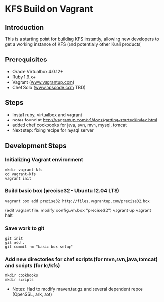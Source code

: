 KFS Build on Vagrant
====================
## Introduction
This is a starting point for building KFS instantly, allowing new developers 
to get a working instance of KFS (and potentially other Kuali products) 

## Prerequisites 
- Oracle Virtualbox 4.0.12+
- Ruby 1.9.x+
- Vagrant (www.vagrantup.com)
- Chef Solo (www.opscode.com TBD)

## Steps
- Install ruby, virtualbox and vagrant
 - notes found at http://vagrantup.com/v1/docs/getting-started/index.html
 - added chef cookbooks for java, svn, mvn, mysql, tomcat
- Next step: fixing recipe for mysql server

## Development Steps

### Initializing Vagrant environment
    mkdir vagrant-kfs
    cd vagrant-kfs
    vagrant init

### Build basic box (precise32 - Ubuntu 12.04 LTS)
    vagrant box add precise32 http://files.vagrantup.com/precise32.box
(edit vagrant file: modify config.vm.box "precise32")
   vagrant up
    vagrant halt

### Save work to git

    git init
    git add .
    git commit -m "basic box setup"

### Add new directories for chef scripts (for mvn,svn,java,tomcat) and scripts (for kr/kfs)

    mkdir cookbooks
    mkdir scripts
- Notes: Had to modify maven.tar.gz and several dependent repos (OpenSSL, ark, apt)

